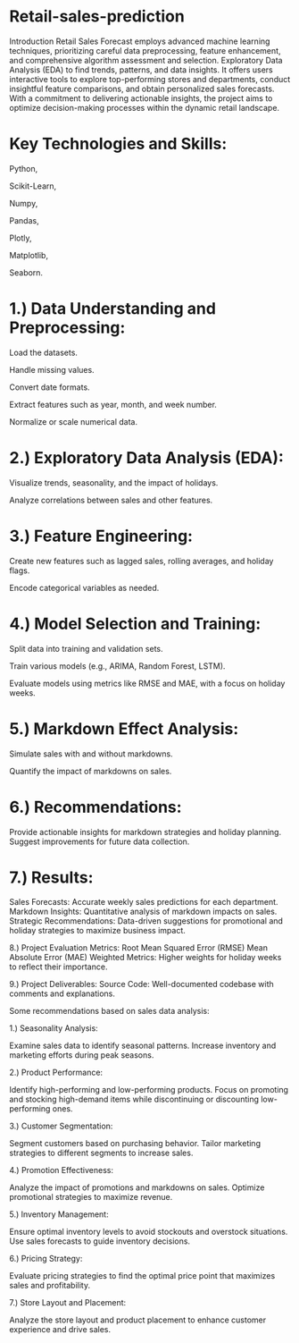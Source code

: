 # Retail-sales-prediction
Introduction
Retail Sales Forecast employs advanced machine learning techniques, prioritizing careful data preprocessing, feature enhancement, and comprehensive algorithm assessment and selection. Exploratory Data Analysis (EDA) to find trends, patterns, and data insights. It offers users interactive tools to explore top-performing stores and departments, conduct insightful feature comparisons, and obtain personalized sales forecasts. With a commitment to delivering actionable insights, the project aims to optimize decision-making processes within the dynamic retail landscape.

# Key Technologies and Skills:

  Python,

  Scikit-Learn,

  Numpy,

  Pandas,

  Plotly,

  Matplotlib,

  Seaborn.

# 1.) Data Understanding and Preprocessing:

  Load the datasets.
  
  Handle missing values.
  
  Convert date formats.
  
  Extract features such as year, month, and week number.
  
  Normalize or scale numerical data.

# 2.) Exploratory Data Analysis (EDA):

  Visualize trends, seasonality, and the impact of holidays.
  
  Analyze correlations between sales and other features.

# 3.) Feature Engineering:

  Create new features such as lagged sales, rolling averages, and holiday flags.
  
  Encode categorical variables as needed.

# 4.) Model Selection and Training:

  Split data into training and validation sets.

  Train various models (e.g., ARIMA, Random Forest, LSTM).

  Evaluate models using metrics like RMSE and MAE, with a focus on holiday weeks.

# 5.) Markdown Effect Analysis:

  Simulate sales with and without markdowns.
  
  Quantify the impact of markdowns on sales.

# 6.) Recommendations:

Provide actionable insights for markdown strategies and holiday planning.
Suggest improvements for future data collection.

# 7.) Results:

Sales Forecasts: Accurate weekly sales predictions for each department.
Markdown Insights: Quantitative analysis of markdown impacts on sales.
Strategic Recommendations: Data-driven suggestions for promotional and holiday strategies to maximize business impact.

8.) Project Evaluation Metrics:
Root Mean Squared Error (RMSE)
Mean Absolute Error (MAE)
Weighted Metrics: Higher weights for holiday weeks to reflect their importance.

9.) Project Deliverables:
Source Code: Well-documented codebase with comments and explanations.

Some recommendations based on sales data analysis:

1.) Seasonality Analysis:

Examine sales data to identify seasonal patterns. Increase inventory and marketing efforts during peak seasons.

2.) Product Performance:

Identify high-performing and low-performing products. Focus on promoting and stocking high-demand items while discontinuing or discounting low-performing ones.

3.) Customer Segmentation:

Segment customers based on purchasing behavior. Tailor marketing strategies to different segments to increase sales.

4.) Promotion Effectiveness:

Analyze the impact of promotions and markdowns on sales. Optimize promotional strategies to maximize revenue.

5.) Inventory Management:

Ensure optimal inventory levels to avoid stockouts and overstock situations. Use sales forecasts to guide inventory decisions.

6.) Pricing Strategy:

Evaluate pricing strategies to find the optimal price point that maximizes sales and profitability.

7.) Store Layout and Placement:

Analyze the store layout and product placement to enhance customer experience and drive sales.








